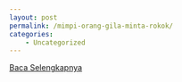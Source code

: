 ```yaml
---
layout: post
permalink: /mimpi-orang-gila-minta-rokok/
categories:
    - Uncategorized
---
```


[Baca Selengkapnya](/04)